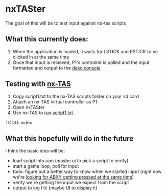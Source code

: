 # nxTASter
The goal of this will be to test input against nx-tas scripts

## What this currently does:
1. When the application is loaded, it waits for LSTICK and RSTICK to be clicked in at the same time
2. Once that input is recieved, P1's controller is polled and the input formatted and output to the [deko console](https://github.com/switchbrew/switch-examples/tree/master/graphics/deko3d/deko_console)

## Testing with [nx-TAS](https://github.com/hamhub7/nx-TAS)
1. Copy script1.txt to the nx-TAS scripts folder on your sd card
2. Attach an nx-TAS virtual controller as P1
3. Open nxTASter
4. Use nx-TAS to [run script1.txt](https://github.com/hamhub7/nx-TAS#scripts)

TODO: video

## What this hopefully will do in the future
I think the basic idea will be:
* load script into ram (maybe ui to pick a script to verify)
* start a game loop, poll for input
* todo: figure out a better way to know when we started input (right now we're [looking for ABXY getting pressed at the same time](https://github.com/briaguya/nxtaster/blob/3ef0fcf08b53d4e39632886c9e5c478d9595cfc7/source/main.c#L74-L89))
* verify we're getting the input we expect from the script
* output to log file (maybe UI to display it)
